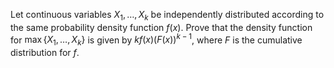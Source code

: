 

Let continuous variables $X_1,\ldots,X_k$ be
independently distributed according to the same probability density
function $f(x)$. Prove that the density function for
$\max\{X_1,\ldots,X_k\}$ is given by $kf(x)(F(x))^{k-1}$, where $F$ is
the cumulative distribution for $f$.
